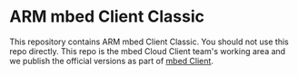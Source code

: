 ARM mbed Client Classic
=======================

This repository contains ARM mbed Client Classic. You should not use this repo directly. This repo is the mbed
Cloud Client team's working area and we publish the official versions as part of [mbed Client](https://github.com/ARMmbed/mbed-client).

